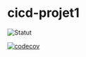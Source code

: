 # cicd-projet1

![Statut](https://github.com/dymacicd/cicd-projet1/actions/workflows/main.yaml/badge.svg)

[![codecov](https://codecov.io/github/matinfo/cicd-projet1/graph/badge.svg?token=WJQ62N1ZW5)](https://codecov.io/github/matinfo/cicd-projet1)